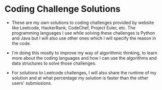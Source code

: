 # Coding Challenge Solutions
- These are my own solutions to coding challenges provided by website like Leetcode, HackerRank, CodeChef, Project Euler, etc. The programming languages I use while solving these challenges is Python and Java but I will also use other ones which I will specify the reason in the code. 

- I'm doing this mostly to improve my way of algorithmic thinking, to learn more about the coding languages and how I can use the algorithms and data structures to solve those challenges. 

- For solutions to Leetcode challenges, I will also share the runtime of my solution and at what percentage my solution is faster than the other users' submissions. 
